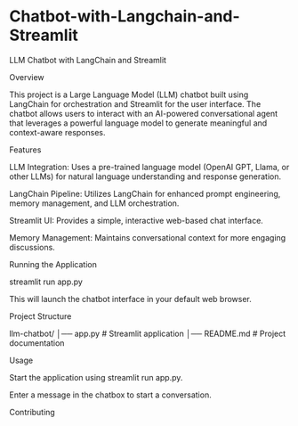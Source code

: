 # Chatbot-with-Langchain-and-Streamlit
LLM Chatbot with LangChain and Streamlit

Overview

This project is a Large Language Model (LLM) chatbot built using LangChain for orchestration and Streamlit for the user interface. The chatbot allows users to interact with an AI-powered conversational agent that leverages a powerful language model to generate meaningful and context-aware responses.

Features

LLM Integration: Uses a pre-trained language model (OpenAI GPT, Llama, or other LLMs) for natural language understanding and response generation.

LangChain Pipeline: Utilizes LangChain for enhanced prompt engineering, memory management, and LLM orchestration.

Streamlit UI: Provides a simple, interactive web-based chat interface.

Memory Management: Maintains conversational context for more engaging discussions.


Running the Application

streamlit run app.py

This will launch the chatbot interface in your default web browser.

Project Structure

llm-chatbot/
│── app.py                # Streamlit application
│── README.md             # Project documentation

Usage

Start the application using streamlit run app.py.

Enter a message in the chatbox to start a conversation.


Contributing



